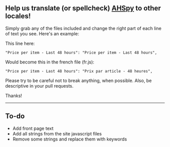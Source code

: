 ## Help us translate (or spellcheck) [AHSpy](http://www.ahspy.com) to other locales!

Simply grab any of the files included and change the right part of each line of text you see. Here's an example:

This line here:

    "Price per item - Last 48 hours": "Price per item - Last 48 hours",
    
Would become this in the french file (fr.js):

    "Price per item - Last 48 hours": "Prix par article - 48 heures",
    
Please try to be careful not to break anything, when possible. Also, be descriptive in your pull requests.

Thanks!

---

## To-do

- Add front page text
- Add all strings from the site javascript files
- Remove some strings and replace them with keywords